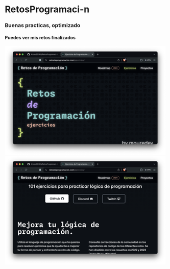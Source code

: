 # RetosProgramaci-n

<h3>Buenas practicas, optimizado</h3>
<h4>Puedes ver mis retos finalizados</h4>
<img src ="IMG/ss1.png">
<img src ="IMG/ss2.png">